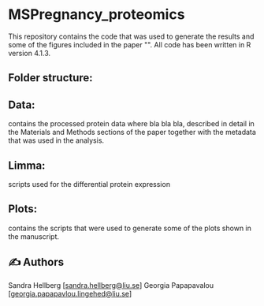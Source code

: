 # MSPregnancy_proteomics
This repository contains the code that was used to generate the results and some of the figures included in the paper "". All code has been written in R version 4.1.3. 

## **Folder structure:**

## **Data:** 
contains the processed protein data where bla bla bla, described in detail in the Materials and Methods sections of the paper together with the metadata that was used in the analysis. 

## **Limma:** 
scripts used for the differential protein expression 

## **Plots:** 
contains the scripts that were used to generate some of the plots shown in the manuscript.  


## :writing_hand: Authors

Sandra Hellberg [sandra.hellberg@liu.se]
Georgia Papapavalou [georgia.papapavlou.lingehed@liu.se]